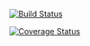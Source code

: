 [![Build Status](https://travis-ci.org/svarshini/cs207testing.svg?branch=master)](https://travis-ci.org/svarshini/cs207testing.svg?branch=master)

[![Coverage Status](https://codecov.io/gh/svarshini/cs207testing/branch/master/graph/badge.svg)](https://codecov.io/gh/svarshini/cs207testing)
